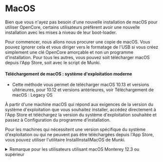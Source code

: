 # MacOS

Bien que vous n'ayez pas besoin d'une nouvelle installation de macOS pour utiliser OpenCore, certains utilisateurs préfèrent avoir une nouvelle installation avec les mises à niveau de leur boot-loader.

Pour commencer, nous allons nous procurer une copie de macOS. Vous pouvez ignorer cela et vous diriger vers le formatage de l'USB si vous créez simplement une clé OpenCore amorçable et non un programme d'installation. Pour tous les autres, vous pouvez soit télécharger macOS depuis l'App Store, soit avec le script de Munki.



#### Téléchargement de macOS : système d'exploitation moderne

* Cette méthode vous permet de télécharger macOS 10.13 et versions ultérieures, pour 10.12 et versions antérieures, voir Téléchargement de macOS : Legacy OS&#x20;

À partir d'une machine macOS qui répond aux exigences de la version du système d'exploitation que vous souhaitez installer, accédez directement à l'App Store et téléchargez la version du système d'exploitation souhaitée et passez à Configuration du programme d'installation.

Pour les machines qui nécessitent une version spécifique du système d'exploitation ou qui ne peuvent pas être téléchargées depuis l'App Store, vous pouvez utiliser l'utilitaire InstallInstallMacOS de Munki.



<details>

<summary>Remarque pour les utilisateurs utilisant macOS Monterey 12.3 ou supérieur</summary>

À partir de macOS Monterey 12.3, Apple a supprimé la prise en charge de python2.7, donc sans cela, installinstallmacos.py renverra l'erreur suivante :

```
This tool requires the Python xattr module. Perhaps run 'pip install xattr' to install it.
```

Pour résoudre le problème, nous vous recommandons d'installer les outils de ligne de commande pour Xcode en exécutant xcode-select --install dans un terminal, puis exécutez pip3 install xattr

Après cela, vous pouvez exécuter la même commande ci-dessous mais avec python3 au lieu de simplement python

```shell
mkdir -p ~/macOS-installer && cd ~/macOS-installer && curl https://raw.githubusercontent.com/munki/macadmin-scripts/main/installinstallmacos.py > installinstallmacos.py && sudo python3 installinstallmacos.py
```

</details>

##
